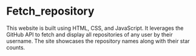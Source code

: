 # Fetch_repository
This website is built using HTML, CSS, and JavaScript. It leverages the GitHub API to fetch and display all repositories of any user by their username. The site showcases the repository names along with their star counts.
